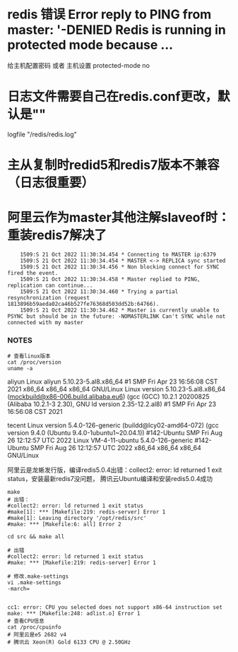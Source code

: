 # redis 错误 Error reply to PING from master: '-DENIED Redis is running in protected mode because ...

给主机配置密码
或者 主机设置 protected-mode no

# 日志文件需要自己在redis.conf更改，默认是""
logfile "/redis/redis.log"

# 主从复制时redid5和redis7版本不兼容（日志很重要）

# 阿里云作为master其他注解slaveof时：重装redis7解决了
        1509:S 21 Oct 2022 11:30:34.454 * Connecting to MASTER ip:6379
        1509:S 21 Oct 2022 11:30:34.454 * MASTER <-> REPLICA sync started
        1509:S 21 Oct 2022 11:30:34.456 * Non blocking connect for SYNC fired the event.
        1509:S 21 Oct 2022 11:30:34.458 * Master replied to PING, replication can continue...
        1509:S 21 Oct 2022 11:30:34.460 * Trying a partial resynchronization (request 1813896b59aeda02ca46b527fe76368d503dd52b:64766).
        1509:S 21 Oct 2022 11:30:34.462 * Master is currently unable to PSYNC but should be in the future: -NOMASTERLINK Can't SYNC while not connected with my master


### NOTES
```shell
# 查看linux版本
cat /proc/version
uname -a
```
aliyun
Linux aliyun 5.10.23-5.al8.x86_64 #1 SMP Fri Apr 23 16:56:08 CST 2021 x86_64 x86_64 x86_64 GNU/Linux
Linux version 5.10.23-5.al8.x86_64 (mockbuild@x86-006.build.alibaba.eu6) (gcc (GCC) 10.2.1 20200825 (Alibaba 10.2.1-3 2.30), GNU ld version 2.35-12.2.al8) #1 SMP Fri Apr 23 16:56:08 CST 2021

tecent
Linux version 5.4.0-126-generic (buildd@lcy02-amd64-072) (gcc version 9.4.0 (Ubuntu 9.4.0-1ubuntu1~20.04.1)) #142-Ubuntu SMP Fri Aug 26 12:12:57 UTC 2022
Linux VM-4-11-ubuntu 5.4.0-126-generic #142-Ubuntu SMP Fri Aug 26 12:12:57 UTC 2022 x86_64 x86_64 x86_64 GNU/Linux

阿里云是龙蜥发行版，编译redis5.0.4出错：collect2: error: ld returned 1 exit status，安装最新redis7没问题，
腾讯云Ubuntu编译和安装redis5.0.4成功

```shell
make 
# 出错：
#collect2: error: ld returned 1 exit status
#make[1]: *** [Makefile:219: redis-server] Error 1
#make[1]: Leaving directory '/opt/redis/src'
#make: *** [Makefile:6: all] Error 2

cd src && make all

# 出错
#collect2: error: ld returned 1 exit status
#make: *** [Makefile:219: redis-server] Error 1

# 修改.make-settings
vi .make-settings
-march=


cc1: error: CPU you selected does not support x86-64 instruction set
make: *** [Makefile:248: adlist.o] Error 1
# 查看CPU信息
cat /proc/cpuinfo
# 阿里云是e5 2682 v4
# 腾讯云 Xeon(R) Gold 6133 CPU @ 2.50GHz


```
